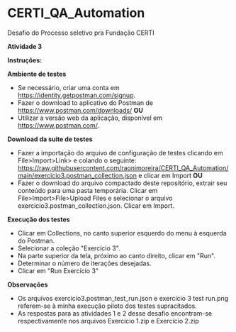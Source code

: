 # CERTI_QA_Automation
Desafio do Processo seletivo pra Fundação CERTI

**Atividade 3**

**Instruções:**

**Ambiente de testes**
- Se necessário, criar uma conta em https://identity.getpostman.com/signup.
- Fazer o download to aplicativo do Postman de https://www.postman.com/downloads/ **OU**
- Utilizar a versão web da aplicação, disponível em https://www.postman.com/.

**Download da suite de testes**
- Fazer a importação do arquivo de configuração de testes clicando em File>Import>Link> e colando o seguinte: https://raw.githubusercontent.com/raonimoreira/CERTI_QA_Automation/main/exercicio3.postman_collection.json e clicar em Import **OU**
- Fazer o download do arquivo compactado deste repositório, extrair seu conteúdo para uma pasta temporária. Clicar em File>Import>File>Upload Files e selecionar o arquivo exercicio3.postman_collection.json. Clicar em Import.

**Execução dos testes**
- Clicar em Collections, no canto superior esquerdo do menu à esquerda do Postman.
- Selecionar a coleção "Exercício 3".
- Na parte superior da tela, próximo ao canto direito, clicar em "Run".
- Determinar o número de iterações desejadas.
- Clicar em "Run Exercício 3"

**Observações**
- Os arquivos exercicio3.postman_test_run.json e exercício 3 test run.png referem-se à minha execução piloto dos testes supracitados.
- As respostas para as atividades 1 e 2 desse desafio encontram-se respectivamente nos arquivos Exercício 1.zip e Exercício 2.zip
